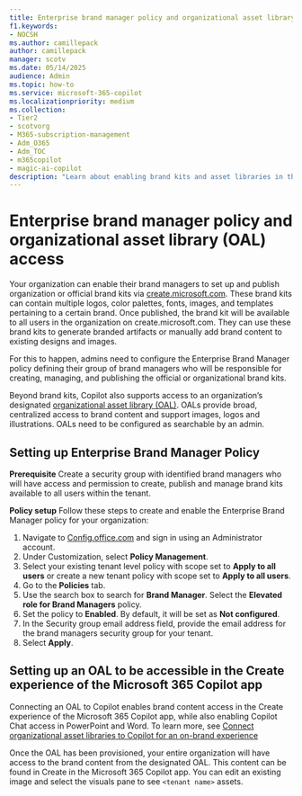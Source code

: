```yaml
---
title: Enterprise brand manager policy and organizational asset library (OAL) access
f1.keywords:
- NOCSH
ms.author: camillepack
author: camillepack
manager: scotv
ms.date: 05/14/2025
audience: Admin
ms.topic: how-to
ms.service: microsoft-365-copilot
ms.localizationpriority: medium
ms.collection: 
- Tier2
- scotvorg
- M365-subscription-management 
- Adm_O365
- Adm_TOC
- m365copilot
- magic-ai-copilot
description: "Learn about enabling brand kits and asset libraries in the Microsoft 365 Copilot app to streamline on-brand content creation."
---
```


# Enterprise brand manager policy and organizational asset library (OAL) access

Your organization can enable their brand managers to set up and publish organization or official brand kits via [create.microsoft.com](https://create.microsoft.com). These brand kits can contain multiple logos, color palettes, fonts, images, and templates pertaining to a certain brand. Once published, the brand kit will be available to all users in the organization on create.microsoft.com. They can use these brand kits to generate branded artifacts or manually add brand content to existing designs and images.

For this to happen, admins need to configure the Enterprise Brand Manager policy defining their group of brand managers who will be responsible for creating, managing, and publishing the official or organizational brand kits.

Beyond brand kits, Copilot also supports access to an organization’s designated [organizational asset library (OAL)](/sharepoint/organization-assets-library). OALs provide broad, centralized access to brand content and support images, logos and illustrations. OALs need to be configured as searchable by an admin.

## Setting up Enterprise Brand Manager Policy

**Prerequisite** Create a security group with identified brand managers who will have access and permission to create, publish and manage brand kits available to all users within the tenant.

**Policy setup** Follow these steps to create and enable the Enterprise Brand Manager policy for your organization:

1. Navigate to [Config.office.com](https://config.office.com/) and sign in using an Administrator account.
2. Under Customization, select **Policy Management**.
3. Select your existing tenant level policy with scope set to **Apply to all users** or create a new tenant policy with scope set to **Apply to all users**.
4. Go to the **Policies** tab.
5. Use the search box to search for **Brand Manager**. Select the **Elevated role for Brand Managers** policy.
6. Set the policy to **Enabled**. By default, it will be set as **Not configured**.
7. In the Security group email address field, provide the email address for the brand managers security group for your tenant.
8. Select **Apply**.

## Setting up an OAL to be accessible in the Create experience of the Microsoft 365 Copilot app

Connecting an OAL to Copilot enables brand content access in the Create experience of the Microsoft 365 Copilot app, while also enabling Copilot Chat access in PowerPoint and Word. To learn more, see [Connect organizational asset libraries to Copilot for an on-brand experience](/sharepoint/connect-organizational-asset-libraries-to-copilot)

Once the OAL has been provisioned, your entire organization will have access to the brand content from the designated OAL. This content can be found in Create in the Microsoft 365 Copilot app. You can edit an existing image and select the visuals pane to see `<tenant name>` assets.
